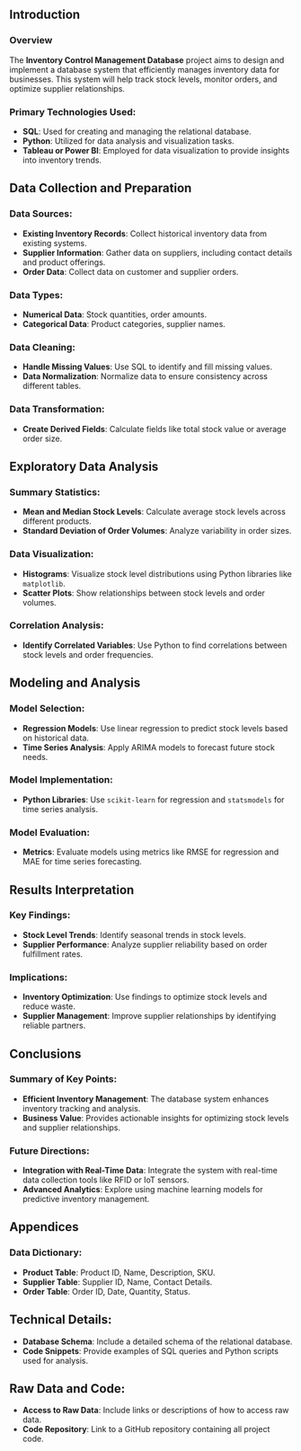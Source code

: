 
## Introduction

### Overview

The **Inventory Control Management Database** project aims to design and implement a database system that efficiently manages inventory data for businesses. This system will help track stock levels, monitor orders, and optimize supplier relationships.
### Primary Technologies Used:

- **SQL**: Used for creating and managing the relational database.
- **Python**: Utilized for data analysis and visualization tasks.
- **Tableau or Power BI**: Employed for data visualization to provide insights into inventory trends.
## Data Collection and Preparation

### Data Sources:

- **Existing Inventory Records**: Collect historical inventory data from existing systems.
- **Supplier Information**: Gather data on suppliers, including contact details and product offerings.
- **Order Data**: Collect data on customer and supplier orders.
### Data Types:

- **Numerical Data**: Stock quantities, order amounts.
- **Categorical Data**: Product categories, supplier names.
### Data Cleaning:

- **Handle Missing Values**: Use SQL to identify and fill missing values.
- **Data Normalization**: Normalize data to ensure consistency across different tables.
### Data Transformation:

- **Create Derived Fields**: Calculate fields like total stock value or average order size.
## Exploratory Data Analysis

### Summary Statistics:

- **Mean and Median Stock Levels**: Calculate average stock levels across different products.
- **Standard Deviation of Order Volumes**: Analyze variability in order sizes.
### Data Visualization:

- **Histograms**: Visualize stock level distributions using Python libraries like `matplotlib`.
- **Scatter Plots**: Show relationships between stock levels and order volumes.
### Correlation Analysis:

- **Identify Correlated Variables**: Use Python to find correlations between stock levels and order frequencies.
## Modeling and Analysis

### Model Selection:

- **Regression Models**: Use linear regression to predict stock levels based on historical data.
- **Time Series Analysis**: Apply ARIMA models to forecast future stock needs.
### Model Implementation:

- **Python Libraries**: Use `scikit-learn` for regression and `statsmodels` for time series analysis.
### Model Evaluation:

- **Metrics**: Evaluate models using metrics like RMSE for regression and MAE for time series forecasting.
## Results Interpretation

### Key Findings:

- **Stock Level Trends**: Identify seasonal trends in stock levels.
- **Supplier Performance**: Analyze supplier reliability based on order fulfillment rates.
### Implications:

- **Inventory Optimization**: Use findings to optimize stock levels and reduce waste.
- **Supplier Management**: Improve supplier relationships by identifying reliable partners.
## Conclusions

### Summary of Key Points:

- **Efficient Inventory Management**: The database system enhances inventory tracking and analysis.
- **Business Value**: Provides actionable insights for optimizing stock levels and supplier relationships.
### Future Directions:

- **Integration with Real-Time Data**: Integrate the system with real-time data collection tools like RFID or IoT sensors.
- **Advanced Analytics**: Explore using machine learning models for predictive inventory management.
## Appendices

### Data Dictionary:

- **Product Table**: Product ID, Name, Description, SKU.
- **Supplier Table**: Supplier ID, Name, Contact Details.
- **Order Table**: Order ID, Date, Quantity, Status.
## Technical Details:

- **Database Schema**: Include a detailed schema of the relational database.
- **Code Snippets**: Provide examples of SQL queries and Python scripts used for analysis.
## Raw Data and Code:

- **Access to Raw Data**: Include links or descriptions of how to access raw data.
- **Code Repository**: Link to a GitHub repository containing all project code.
